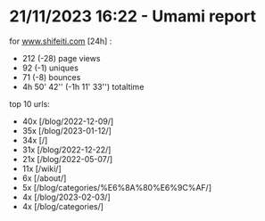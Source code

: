 # 21/11/2023 16:22 - Umami report
for www.shifeiti.com [24h] :

 - 212 (-28) page views
 - 92 (-1) uniques
 - 71 (-8) bounces
 - 4h 50' 42'' (-1h 11' 33'') totaltime


top 10 urls:
 - 40x [/blog/2022-12-09/]
 - 35x [/blog/2023-01-12/]
 - 34x [/]
 - 31x [/blog/2022-12-22/]
 - 21x [/blog/2022-05-07/]
 - 11x [/wiki/]
 - 6x [/about/]
 - 5x [/blog/categories/%E6%8A%80%E6%9C%AF/]
 - 4x [/blog/2023-02-03/]
 - 4x [/blog/categories/]


